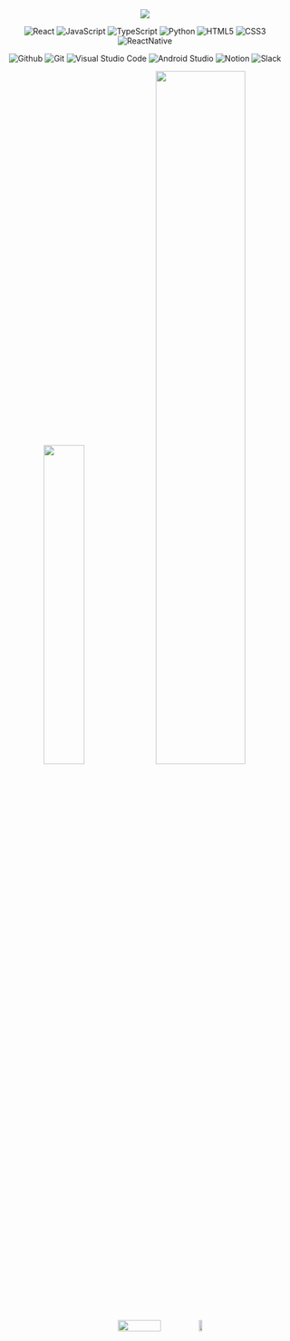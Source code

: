 <div align="center">
    <img src="https://capsule-render.vercel.app/api?type=waving&color=0:FBC4F8,100:FAA6F5&height=180&text=ꢭ%20Seohee's%20github%20ꢭ&animation=fadeIn&fontColor=FFFFFF&fontSize=50" />

![React](https://img.shields.io/badge/React-61DAFB?style=for-the-badge&logo=React&logoColor=white)
![JavaScript](https://img.shields.io/badge/JavaScript-F7DF1E.svg?&style=for-the-badge&logo=JavaScript&logoColor=white)
![TypeScript](https://img.shields.io/badge/TypeScript-3178C6.svg?&style=for-the-badge&logo=TypeScript&logoColor=white)
![Python](https://img.shields.io/badge/Python-3776AB.svg?&style=for-the-badge&logo=Python&logoColor=white)
![HTML5](https://img.shields.io/badge/HTML5-E34F26.svg?&style=for-the-badge&logo=HTML5&logoColor=white)
![CSS3](https://img.shields.io/badge/CSS3-1572B6.svg?&style=for-the-badge&logo=CSS3&logoColor=white)
![ReactNative](https://img.shields.io/badge/React_Native-20232A?style=for-the-badge&logo=react&logoColor=61DAFB)

![Github](https://img.shields.io/badge/Github-181717?style=for-the-badge&logo=Github&logoColor=white)
![Git](https://img.shields.io/badge/Git-F05032.svg?&style=for-the-badge&logo=Git&logoColor=white)
![Visual Studio Code](https://img.shields.io/badge/Visual%20Studio%20Code-007ACC.svg?&style=for-the-badge&logo=Visual%20Studio%20Code&logoColor=white)
![Android Studio](https://img.shields.io/badge/Android%20Studio-3DDC84.svg?&style=for-the-badge&logo=Android%20Studio&logoColor=white)
![Notion](https://img.shields.io/badge/Notion-000000?style=for-the-badge&logo=Notion&logoColor=white)
![Slack](https://img.shields.io/badge/Slack-4A154B?style=for-the-badge&logo=Slack&logoColor=white)
<br/>
    <div>
        <img src="https://github-readme-stats.vercel.app/api/top-langs/?username=Seoheeda&layout=donut&show_icons=true&theme=material-palenight&hide_border=true&bg_color=20232a&icon_color=58A6FF&text_color=fff&title_color=58A6FF&count_private=true&exclude_repo=Face-Transfer-Application" width="38%" />
        <img src="https://github-readme-stats.vercel.app/api?username=Seoheeda&show_icons=true&theme=material-palenight&hide_border=true&bg_color=20232a&icon_color=58A6FF&text_color=fff&title_color=58A6FF&count_private=true" width="56%" />
    </div>
    <div style="display: flex; flex-direction: row; justify-content: center; align-items: center; margin-top: 20;">
        <img src="http://mazassumnida.wtf/api/v2/generate_badge?boj=1015alicia" width="39%" />
        <a>
          <img src="https://github-readme-activity-graph.vercel.app/graph?username=Seoheeda&theme=react-dark&bg_color=20232a&hide_border=true&line=58A6FF&color=58A6FF" width="55%" />
        </a>
    </div>
</div>
